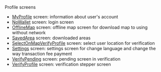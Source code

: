 Profile screens

- [MyProfile](./MyProfile) screen: information about user's account
- [NoWallet](./NoWallet) screen: login screen
- [OfflineMap](./OfflineMap) screen: offline map screen for download map to using without network
- [SavedArea](./SavedAreas) screen: downloaded areas
- [SelectOnMapVerifyProfile](./SelectOnMapVerifyProfile) screen: select user location for verification
- [Settings](./Settings) screen: settings screen for change language and change the way transaction fee payment
- [VerifyPending](./VerifyPending) screen: pending screen in verification
- [VerifyProfile](./VerifyProfile) screen: verification stepper screen
